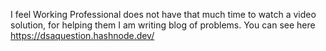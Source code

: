 I feel Working Professional does not have that much time to watch a video solution, for helping them I am writing blog of problems.
You can see here
https://dsaquestion.hashnode.dev/

